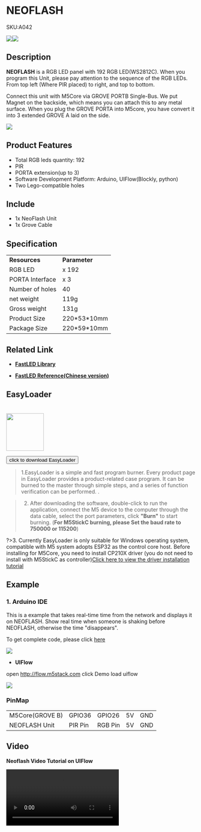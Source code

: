 # NEOFLASH

<el-tag effect="plain">SKU:A042</el-tag>

<div class="product_pic"><img src="assets/img/product_pics/unit/unit_neoflash_01.webp"><img src="assets/img/product_pics/unit/unit_neoflash_02.webp"></div>

## Description

**NEOFLASH** is a RGB LED panel with 192 RGB LED(WS2812C).
When you program this Unit, please pay attention to the sequence of the RGB LEDs. From top left (Where PIR placed) to right, and top to bottom.

Connect this unit with M5Core via GROVE PORTB Single-Bus.
We put Magnet on the backside, which means you can attach this to any metal surface.
When you plug the GROVE PORTA into M5core, you have convert it into 3 extended GROVE A laid on the side.

<img src="assets/img/product_pics/unit/unit_neoflash_03.webp">

## Product Features

- Total RGB leds quantity: 192
- PIR
- PORTA extension(up to 3)
- Software Development Platform: Arduino, UIFlow(Blockly, python)
- Two Lego-compatible holes

## Include

- 1x NeoFlash Unit
- 1x Grove Cable

## Specification

<table>
   <tr style="font-weight:bold">
      <td>Resources</td>
      <td>Parameter</td>
   </tr>
   <tr>
      <td>RGB LED</td>
      <td>x 192</td>
   </tr>
   <tr>
      <td>PORTA Interface</td>
      <td>x 3</td>
   </tr>
   <tr>
      <td>Number of holes</td>
      <td>40</td>
   </tr>
   <tr>
      <td>net weight</td>
      <td>119g</td>
   </tr>
   <tr>
      <td>Gross weight</td>
      <td>131g</td>
   </tr>
   <tr>
      <td>Product Size</td>
      <td>220*53*10mm</td>
   </tr>   
   <tr>
      <td>Package Size</td>
      <td>220*59*10mm</td>
   </tr>
</table>

## Related Link

- **[FastLED Library](https://github.com/FastLED/FastLED/wiki/Overview)**

- **[FastLED Reference(Chinese version)](http://www.taichi-maker.com/homepage/reference-index/arduino-library-index/fastled-library/)**

## EasyLoader

<img src="https://m5stack.oss-cn-shenzhen.aliyuncs.com/image/EasyLoader_logo.webp" width="100px" style="margin-top:20px">

<a href="https://m5stack.oss-cn-shenzhen.aliyuncs.com/EasyLoader/Unit/EasyLoader_NEOFLASH.exe"><button type="button" class="btn btn-primary">click to download EasyLoader</button></a>

>1.EasyLoader is a simple and fast program burner. Every product page in EasyLoader provides a product-related case program. It can be burned to the master through simple steps, and a series of function verification can be performed. .

>2. After downloading the software, double-click to run the application, connect the M5 device to the computer through the data cable, select the port parameters, click **"Burn"** to start burning. (**For M5StickC burning, please Set the baud rate to 750000 or 115200**)

?>3. Currently EasyLoader is only suitable for Windows operating system, compatible with M5 system adopts ESP32 as the control core host. Before installing for M5Core, you need to install CP210X driver (you do not need to install with M5StickC as controller)[Click here to view the driver installation tutorial](en/related_documents/M5Burner#install-usb-driver)


## Example

### 1. Arduino IDE

This is a example that takes real-time time from the network and displays it on NEOFLASH. Show real time when someone is shaking before NEOFLASH, otherwise the time "disappears".

To get complete code, please click [here](https://github.com/m5stack/M5Stack/tree/master/examples/Unit/NEOFLASH_SK6812_PIR)

<img src="assets/img/product_pics/unit/unit_example/NEOFLASH/example_unit_neoflash_01.webp">

- **UIFlow**

open http://flow.m5stack.com click Demo load uiflow

<img src="assets/img/product_pics/unit/neoflash.webp">

### PinMap

<table>
<tr><td>M5Core(GROVE B)</td><td>GPIO36</td><td>GPIO26</td><td>5V</td><td>GND</td></tr>
 <tr><td>NEOFLASH Unit</td><td>PIR Pin</td><td>RGB Pin</td><td>5V</td><td>GND</td></tr>
</table>

## Video

**Neoflash Video Tutorial on UIFlow**

<video class="video_size" controls>
    <source src="https://m5stack.oss-cn-shenzhen.aliyuncs.com/video/%E6%95%99%E7%A8%8B/NeoFlash/E1%20-%20Neoflash%20%E4%BE%8B%E7%A8%8B%EF%BC%88UIFlow%20Tutorials%202%EF%BC%89.mp4" type="video/mp4">
</video>

<script>

   var purchase_link = 'https://m5stack.com/collections/m5-unit/products/neoflash-acrylic-light-board';

   anchor_search(purchase_link);
   scrollFunc();

</script>